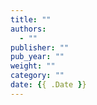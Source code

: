 ```yaml
---
title: ""
authors:
  - ""
publisher: ""
pub_year: ""
weight: ""
category: ""
date: {{ .Date }}
---
```


